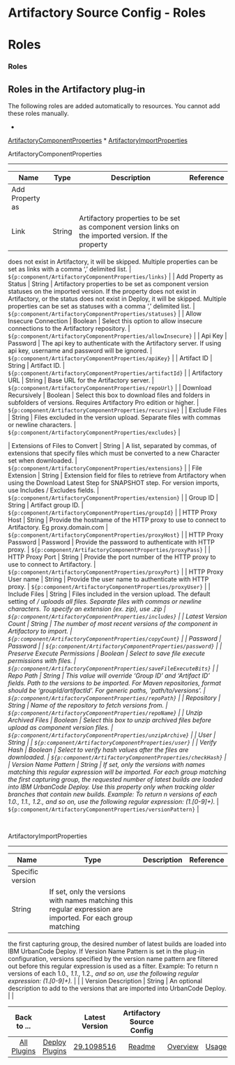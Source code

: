 
Artifactory Source Config - Roles
=================================

# Roles



### Roles





Roles in the Artifactory plug-in
--------------------------------


The following roles are added 
automatically to resources. You cannot add these roles manually.


* 
[ArtifactoryComponentProperties](#artifactorycomponentproperties_role)
* 
[ArtifactoryImportProperties](#artifactoryimportproperties_role)



ArtifactoryComponentProperties

------------------------------




| Name | Type | Description | Reference |
| --- | --- | --- | --- |
| Add Property as
 Link | String | Artifactory properties to be set as component version links on the imported version. If the property 
does not exist in Artifactory, it will be skipped. Multiple properties can be set as links with a comma ‘,’ delimited 
list. | ``${p:component/ArtifactoryComponentProperties/links}`` |
| Add Property as Status | String | Artifactory 
properties to be set as component version statuses on the imported version. If the property does not exist in 
Artifactory, or the status does not exist in Deploy, it will be skipped. Multiple properties can be set as statuses with
 a comma ‘,’ delimited list. | ``${p:component/ArtifactoryComponentProperties/statuses}`` |
| Allow Insecure Connection 
| Boolean | Select this option to allow insecure connections to the Artifactory repository. | 
``${p:component/ArtifactoryComponentProperties/allowInsecure}`` |
| Api Key | Password | The api key to authenticate 
with the Artifactory server. If using api key, username and password will be ignored. | 
``${p:component/ArtifactoryComponentProperties/apiKey}`` |
| Artifact ID | String | Artifact ID. | 
``${p:component/ArtifactoryComponentProperties/artifactId}`` |
| Artifactory URL | String | Base URL for the Artifactory
 server. | ``${p:component/ArtifactoryComponentProperties/repoUrl}`` |
| Download Recursively | Boolean | Select this 
box to download files and folders in subfolders of versions. Requires Artifactory Pro edition or higher. | 
``${p:component/ArtifactoryComponentProperties/recursive}`` |
| Exclude Files | String | Files excluded in the version 
upload. Separate files with commas or newline characters. | ``${p:component/ArtifactoryComponentProperties/excludes}`` |

| Extensions of Files to Convert | String | A list, separated by commas, of extensions that specify files which must be
 converted to a new Character set when downloaded. | ``${p:component/ArtifactoryComponentProperties/extensions}`` |
| 
File Extension | String | Extension field for files to retrieve from Artifactory when using the Download Latest Step for
 SNAPSHOT step. For version imports, use Includes / Excludes fields. | 
``${p:component/ArtifactoryComponentProperties/extension}`` |
| Group ID | String | Artifact group ID. | 
``${p:component/ArtifactoryComponentProperties/groupId}`` |
| HTTP Proxy Host | String | Provide the hostname of the 
HTTP proxy to use to connect to Artifactory. Eg proxy.domain.com | 
``${p:component/ArtifactoryComponentProperties/proxyHost}`` |
| HTTP Proxy Password | Password | Provide the password to
 authenticate with HTTP proxy. | ``${p:component/ArtifactoryComponentProperties/proxyPass}`` |
| HTTP Proxy Port | 
String | Provide the port number of the HTTP proxy to use to connect to Artifactory. | 
``${p:component/ArtifactoryComponentProperties/proxyPort}`` |
| HTTP Proxy User name | String | Provide the user name to
 authenticate with HTTP proxy. | ``${p:component/ArtifactoryComponentProperties/proxyUser}`` |
| Include Files | String 
| Files included in the version upload. The default setting of **/* uploads all files. Separate files with commas or 
newline characters. To specify an extension (ex. zip), use *.zip | 
``${p:component/ArtifactoryComponentProperties/includes}`` |
| Latest Version Count | String | The number of most recent
 versions of the component in Artifactory to import. | ``${p:component/ArtifactoryComponentProperties/copyCount}`` |
| 
Password | Password |  | ``${p:component/ArtifactoryComponentProperties/password}`` |
| Preserve Execute Permissions | 
Boolean | Select to save file execute permissions with files. | 
``${p:component/ArtifactoryComponentProperties/saveFileExecuteBits}`` |
| Repo Path | String | This value will override 
‘Group ID’ and ‘Artifact ID’ fields. Path to the versions to be imported. For Maven repositories, format should be 
‘groupId/artifactId’. For generic paths, ‘path/to/versions’. | 
``${p:component/ArtifactoryComponentProperties/repoPath}`` |
| Repository | String | Name of the repository to fetch 
versions from. | ``${p:component/ArtifactoryComponentProperties/repoName}`` |
| Unzip Archived Files | Boolean | Select 
this box to unzip archived files before upload as component version files. | 
``${p:component/ArtifactoryComponentProperties/unzipArchive}`` |
| User | String |  | 
``${p:component/ArtifactoryComponentProperties/user}`` |
| Verify Hash | Boolean | Select to verify hash values after 
the files are downloaded. | ``${p:component/ArtifactoryComponentProperties/checkHash}`` |
| Version Name Pattern | 
String | If set, only the versions with names matching this regular expression will be imported. For each group matching
 the first capturing group, the requested number of latest builds are loaded into IBM UrbanCode Deploy. Use this 
property only when tracking older branches that contain new builds. Example: To return n versions of each 1.0.*, 1.1.*, 
1.2.*, and so on, use the following regular expression: (1.[0-9]+).* | 
``${p:component/ArtifactoryComponentProperties/versionPattern}`` |


 


ArtifactoryImportProperties

---------------------------




| Name | Type | Description | Reference |
| --- | --- | --- | --- |
| Specific version |
 String | If set, only the versions with names matching this regular expression are imported. For each group matching 
the first capturing group, the desired number of latest builds are loaded into IBM UrbanCode Deploy. If Version Name 
Pattern is set in the plug-in configuration, versions specified by the version name pattern are filtered out before this
 regular expression is used as a filter. Example: To return n versions of each 1.0.*, 1.1.*, 1.2.*, and so on, use the 
following regular expression: (1.[0-9]+).* |  |
| Version Description | String | An optional description to add to the 
versions that are imported into UrbanCode Deploy. |  |





|Back to ...||Latest Version|Artifactory Source Config |||||
| :---: | :---: | :---: | :---: | :---: | :---: | :---: | :---: |
|[All Plugins](../../index.md)|[Deploy Plugins](../README.md)|[29.1098516](https://raw.githubusercontent.com/UrbanCode/IBM-UCD-PLUGINS/main/files/ArtifactorySourceConfig/ArtifactorySourceConfig-29.1098516.zip)|[Readme](README.md)|[Overview](overview.md)|[Usage](usage.md)|[Steps](steps.md)|[Downloads](downloads.md)|
